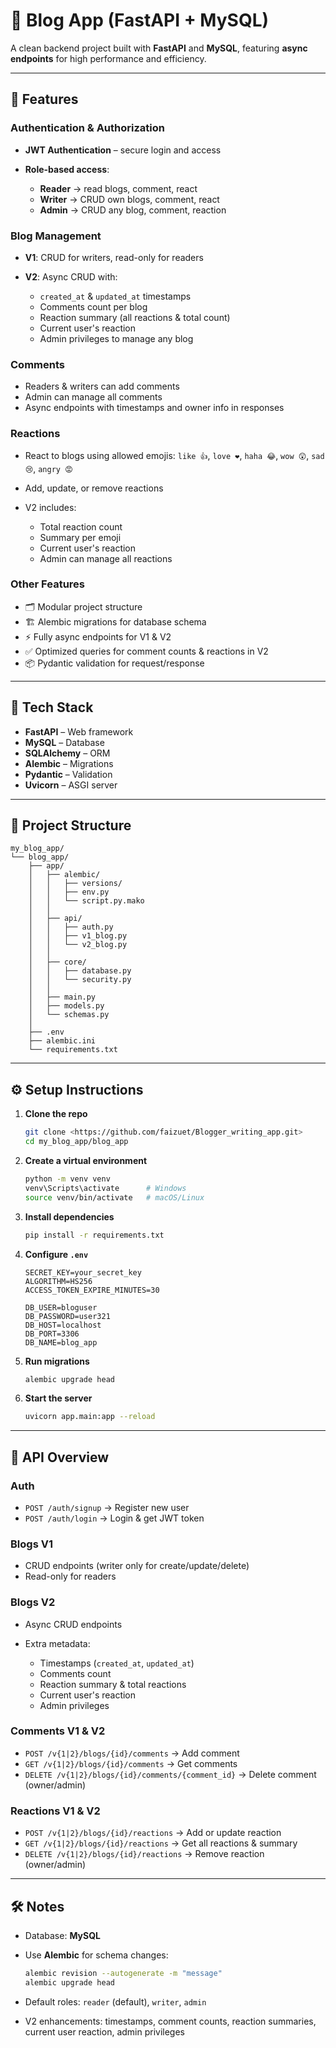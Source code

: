 # 📝 Blog App (FastAPI + MySQL)

A clean backend project built with **FastAPI** and **MySQL**, featuring **async endpoints** for high performance and efficiency.

---

## 🔐 Features

### Authentication & Authorization

* **JWT Authentication** – secure login and access
* **Role-based access**:

  * **Reader** → read blogs, comment, react
  * **Writer** → CRUD own blogs, comment, react
  * **Admin** → CRUD any blog, comment, reaction

### Blog Management

* **V1**: CRUD for writers, read-only for readers
* **V2**: Async CRUD with:

  * `created_at` & `updated_at` timestamps
  * Comments count per blog
  * Reaction summary (all reactions & total count)
  * Current user's reaction
  * Admin privileges to manage any blog

### Comments

* Readers & writers can add comments
* Admin can manage all comments
* Async endpoints with timestamps and owner info in responses

### Reactions

* React to blogs using allowed emojis: `like 👍`, `love ❤️`, `haha 😂`, `wow 😲`, `sad 😢`, `angry 😡`
* Add, update, or remove reactions
* V2 includes:

  * Total reaction count
  * Summary per emoji
  * Current user's reaction
  * Admin can manage all reactions

### Other Features

* 🗂️ Modular project structure
* 🏗️ Alembic migrations for database schema
* ⚡ Fully async endpoints for V1 & V2
* ✅ Optimized queries for comment counts & reactions in V2
* 📦 Pydantic validation for request/response

---

## 🚀 Tech Stack

* **FastAPI** – Web framework
* **MySQL** – Database
* **SQLAlchemy** – ORM
* **Alembic** – Migrations
* **Pydantic** – Validation
* **Uvicorn** – ASGI server

---

## 📂 Project Structure

```
my_blog_app/
└── blog_app/
    ├── app/
    │   ├── alembic/           
    │   │   ├── versions/      
    │   │   ├── env.py
    │   │   └── script.py.mako
    │   │
    │   ├── api/               
    │   │   ├── auth.py        
    │   │   ├── v1_blog.py     
    │   │   └── v2_blog.py     
    │   │
    │   ├── core/              
    │   │   ├── database.py    
    │   │   └── security.py    
    │   │
    │   ├── main.py            
    │   ├── models.py          
    │   └── schemas.py         
    │
    ├── .env                   
    ├── alembic.ini            
    └── requirements.txt       
```

---

## ⚙️ Setup Instructions

1. **Clone the repo**

   ```bash
   git clone <https://github.com/faizuet/Blogger_writing_app.git>
   cd my_blog_app/blog_app
   ```

2. **Create a virtual environment**

   ```bash
   python -m venv venv
   venv\Scripts\activate      # Windows
   source venv/bin/activate   # macOS/Linux
   ```

3. **Install dependencies**

   ```bash
   pip install -r requirements.txt
   ```

4. **Configure `.env`**

   ```
   SECRET_KEY=your_secret_key
   ALGORITHM=HS256
   ACCESS_TOKEN_EXPIRE_MINUTES=30

   DB_USER=bloguser
   DB_PASSWORD=user321
   DB_HOST=localhost
   DB_PORT=3306
   DB_NAME=blog_app
   ```

5. **Run migrations**

   ```bash
   alembic upgrade head
   ```

6. **Start the server**

   ```bash
   uvicorn app.main:app --reload
   ```

---

## 🔑 API Overview

### Auth

* `POST /auth/signup` → Register new user
* `POST /auth/login` → Login & get JWT token

### Blogs V1

* CRUD endpoints (writer only for create/update/delete)
* Read-only for readers

### Blogs V2

* Async CRUD endpoints
* Extra metadata:

  * Timestamps (`created_at`, `updated_at`)
  * Comments count
  * Reaction summary & total reactions
  * Current user's reaction
  * Admin privileges

### Comments V1 & V2

* `POST /v{1|2}/blogs/{id}/comments` → Add comment
* `GET /v{1|2}/blogs/{id}/comments` → Get comments
* `DELETE /v{1|2}/blogs/{id}/comments/{comment_id}` → Delete comment (owner/admin)

### Reactions V1 & V2

* `POST /v{1|2}/blogs/{id}/reactions` → Add or update reaction
* `GET /v{1|2}/blogs/{id}/reactions` → Get all reactions & summary
* `DELETE /v{1|2}/blogs/{id}/reactions` → Remove reaction (owner/admin)

---

## 🛠️ Notes

* Database: **MySQL**
* Use **Alembic** for schema changes:

  ```bash
  alembic revision --autogenerate -m "message"
  alembic upgrade head
  ```
* Default roles: `reader` (default), `writer`, `admin`
* V2 enhancements: timestamps, comment counts, reaction summaries, current user reaction, admin privileges

